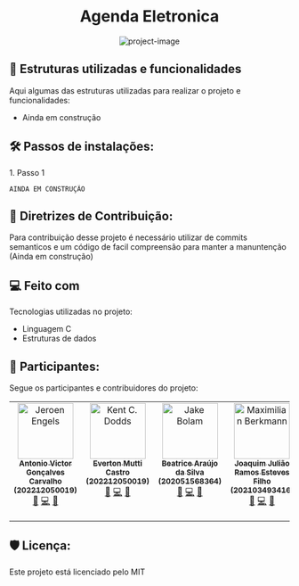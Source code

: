 <h1 align="center" id="title">Agenda Eletronica</h1>

<p align="center"><img src="https://socialify.git.ci/JokyOFC/Agenda-Eletronica/image?description=1&amp;font=Raleway&amp;forks=1&amp;issues=1&amp;language=1&amp;name=1&amp;owner=1&amp;pattern=Plus&amp;pulls=1&amp;stargazers=1&amp;theme=Auto" alt="project-image"></p>

  
  
<h2>🧐 Estruturas utilizadas e funcionalidades</h2>

Aqui algumas das estruturas utilizadas para realizar o projeto e funcionalidades:

*   Ainda em construção

<h2>🛠️ Passos de instalações:</h2>

<p>1. Passo 1</p>

```
AINDA EM CONSTRUÇÃO
```

<h2>🍰 Diretrizes de Contribuição:</h2>

Para contribuição desse projeto é necessário utilizar de commits semanticos e um código de facil compreensão para manter a manuntenção (Ainda em construção)

  
  
<h2>💻 Feito com</h2>

Tecnologias utilizadas no projeto:

*   Linguagem C
*   Estruturas de dados

<h2>🌟 Participantes: </h2>

Segue os participantes e contribuidores do projeto:

<!-- prettier-ignore-start -->
<!-- markdownlint-disable -->
<table>
  <tbody>
      <tr><td align="center" valign="top" width="14.28%"><a href="https://github.com/jfmengels"><img src="https://avatars.githubusercontent.com/u/111891816?v=4?s=100" width="100px;" alt="Jeroen Engels"/><br /><sub><b>Antonio Victor Gonçalves Carvalho (202212050019)</b></sub></a><br /><a href="https://github.com/all-contributors/all-contributors/commits?author=jfmengels" title="Documentation">📖</a> <a href="https://github.com/all-contributors/all-contributors/commits?author=tbenning" title="Code">💻</a> <a href="https://github.com/all-contributors/all-contributors/pulls?q=is%3Apr+reviewed-by%3Ajfmengels" title="Reviewed Pull Requests">👀</a></td>
      <td align="center" valign="top" width="14.28%"><a href="https://kentcdodds.com"><img src="https://avatars.githubusercontent.com/u/84800212?v=3?s=100" width="100px;" alt="Kent C. Dodds"/><br /><sub><b>Everton Mutti Castro (202212050019)</b></sub></a><br /> <a href="https://github.com/JokyOFC/Agenda-Eletronica/commits?author=EvertonMutti" title="Documentação">📖</a> <a href="https://github.com/all-contributors/all-contributors/commits?author=tbenning" title="Code">💻</a> <a href="https://github.com/JokyOFC/Agenda-Eletronica/pulls?q=is%3Apr+reviewed-by%3Akentcdodds" title="Pull Requests revisadas.">👀</a></td>
      <td align="center" valign="top" width="14.28%"><a href="https://jakebolam.com"><img src="https://avatars.githubusercontent.com/u/79478957?v=4?s=100" width="100px;" alt="Jake Bolam"/><br /><sub><b>Beatrice Araújo da Silva (202051568364)</b></sub></a><br /><a href="https://github.com/all-contributors/all-contributors/commits?author=jakebolam" title="Documentation">📖</a> <a href="https://github.com/all-contributors/all-contributors/commits?author=tbenning" title="Code">💻</a> <a href="https://github.com/all-contributors/all-contributors/pulls?q=is%3Apr+reviewed-by%3Ajakebolam" title="Reviewed Pull Requests">👀</a></td>
      <td align="center" valign="top" width="14.28%"><a href="http://maxcubing.wordpress.com"><img src="https://avatars.githubusercontent.com/u/88008190?v=4?s=100" width="100px;" alt="Maximilian Berkmann"/><br /><sub><b>Joaquim Julião Ramos Esteves Filho (202103493416)</b></sub></a><br /> <a href="https://github.com/all-contributors/all-contributors/commits?author=Berkmann18" title="Documentation">📖</a> <a href="https://github.com/all-contributors/all-contributors/commits?author=tbenning" title="Code">💻</a> <a href="https://github.com/all-contributors/all-contributors/pulls?q=is%3Apr+reviewed-by%3ABerkmann18" title="Reviewed Pull Requests">👀</a> </td>
      <td align="center" valign="top" width="14.28%"><a href="https://github.com/tbenning"><img src="https://avatars.githubusercontent.com/u/102620841?v=4?s=100" width="100px;" alt="Tyler Benning"/><br /><sub><b>Michael Shumaker Queiroz Loula de Carvalho (202103526098)</b></sub></a><br /> <a href="https://github.com/all-contributors/all-contributors/commits?author=Berkmann18" title="Documentation">📖</a> <a href="https://github.com/all-contributors/all-contributors/commits?author=tbenning" title="Code">💻</a> <a href="https://github.com/all-contributors/all-contributors/pulls?q=is%3Apr+reviewed-by%3ABerkmann18" title="Reviewed Pull Requests">👀</a> </td>
      <td align="center" valign="top" width="14.28%"><a href="https://sinchang.me"><img src="https://avatars.githubusercontent.com/u/126166812?v=4?s=100" width="100px;" alt="Jeff Wen"/><br /><sub><b>Renan de Carvalho Batista (202203747371)</b></sub></a><br /> <a href="https://github.com/all-contributors/all-contributors/commits?author=Berkmann18" title="Documentation">📖</a> <a href="https://github.com/all-contributors/all-contributors/commits?author=tbenning" title="Code">💻</a>  <a href="https://github.com/all-contributors/all-contributors/pulls?q=is%3Apr+reviewed-by%3Asinchang" title="Reviewed Pull Requests">👀</a></td>
    </tr>
  </tbody>
</table>

<!-- markdownlint-restore -->
<!-- prettier-ignore-end -->
<h2>🛡️ Licença:</h2>

Este projeto está licenciado pelo MIT